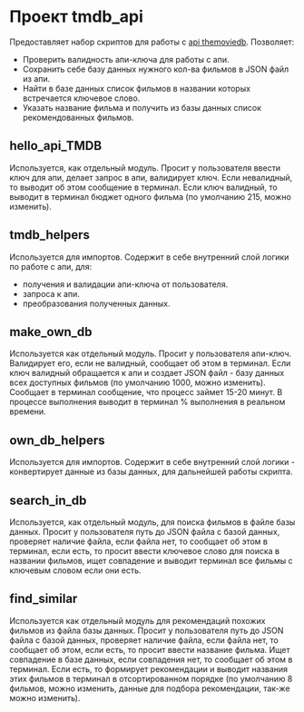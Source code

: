 # Проект tmdb_api

Предоставляет набор скриптов для работы с [api themoviedb](https://api.themoviedb.org).
Позволяет:
- Проверить валидность апи-ключа для работы с апи.
- Сохранить себе базу данных нужного кол-ва фильмов в JSON файл из апи.
- Найти в базе данных список фильмов в названии которых встречается ключевое слово.
- Указать название фильма и получить из базы данных список рекомендованных фильмов. 

## hello_api_TMDB 

Используется, как отдельный модуль.
Просит у пользователя ввести ключ для апи, делает запрос в апи, валидирует ключ. Если невалидный, то выводит об этом сообщение в терминал. Если ключ валидный, то выводит в терминал бюджет одного фильма (по умолчанию 215, можно изменить).

## tmdb_helpers

Используется для импортов.
Содержит в себе внутренний слой логики по работе с апи, для:
- получения и валидации апи-ключа от пользователя.
- запроса к апи.
- преобразования полученных данных.

## make_own_db

Используется как отдельный модуль. Просит у пользователя апи-ключ. Валидирует его, если не валидный, сообщает об этом в терминал. Если ключ валидный обращается к апи и создает JSON файл - базу данных всех доступных фильмов (по умолчанию 1000, можно изменить). Сообщает в терминал сообщение, что процесс займет 15-20 минут. В процессе выполнения выводит в терминал % выполнения в реальном времени.

## own_db_helpers

Используется для импортов.
Содержит в себе внутренний слой логики - конвертирует данные из базы данных, для дальнейшей работы скрипта.

## search_in_db

Используется, как отдельный модуль, для поиска фильмов в файле базы данных. Просит у пользователя путь до JSON файла с базой данных, проверяет наличие файла, если файла нет, то сообщает об этом в терминал, если есть, то просит ввести ключевое слово для поиска в названии фильмов, ищет совпадение и выводит терминал все фильмы с ключевым словом если они есть.

## find_similar

Используется как отдельный модуль для рекомендаций похожих фильмов из файла базы данных. Просит у пользователя путь до JSON файла с базой данных, проверяет наличие файла, если файла нет, то сообщает об этом, если есть, то просит ввести название фильма. Ищет совпадение в базе данных, если совпадения нет, то сообщает об этом в терминал. Если есть, то формирует рекомендации и выводит названия этих фильмов в терминал в отсортированном порядке (по умолчанию 8 фильмов, можно изменить, данные для подбора рекомендации, так-же можно изменить). 